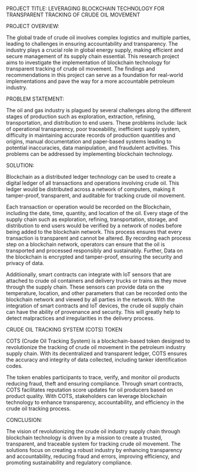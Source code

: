 PROJECT TITLE: LEVERAGING BLOCKCHAIN TECHNOLOGY FOR TRANSPARENT TRACKING OF CRUDE OIL MOVEMENT

PROJECT OVERVIEW:

The global trade of crude oil involves complex logistics and multiple parties, leading to challenges in ensuring accountability and transparency. The industry plays a crucial role in global energy supply, making efficient and secure management of its supply chain essential. This research project aims to investigate the implementation of blockchain technology for transparent tracking of crude oil movement. The findings and recommendations in this project can serve as a foundation for real-world implementations and pave the way for a more accountable petroleum industry.

PROBLEM STATEMENT:

The oil and gas industry is plagued by several challenges along the different stages of production such as exploration, extraction, refining, transportation, and distribution to end users. These problems include: lack of operational transparency, poor traceability, inefficient supply system, difficulty in maintaining accurate records of production quantities and origins, manual documentation and paper-based systems leading to potential inaccuracies, data manipulation, and fraudulent activities. This problems can be addressed by implementing blockchain technology.

SOLUTION:

Blockchain as a distributed ledger technology can be used to create a digital ledger of all transactions and operations involving crude oil. This ledger would be distributed across a network of computers, making it tamper-proof, transparent, and auditable for tracking crude oil movement.

Each transaction or operation would be recorded on the Blockchain, including the date, time, quantity, and location of the oil. Every stage of the supply chain such as exploration, refining, transportation, storage, and distribution to end users would be verified by a network of nodes before being added to the blockchain network. This process ensures that every transaction is transparent and cannot be altered. By recording each process step on a blockchain network, operators can ensure that the oil is transported and processed responsibly and sustainably.
Further, Data on the blockchain is encrypted and tamper-proof, ensuring the security and privacy of data. 

Additiionally, smart contracts can integrate with IoT sensors that are attached to crude oil containers and delivery trucks or trains as they move through the supply chain. These sensors can provide data on the temperature, location, and other parameters that can be recorded onto the blockchain network and viewed by all parties in the network. With the integration of smart contracts and IoT devices, the crude oil supply chain can have the ability of provenance and security. This will greatly help to detect malpractices and irregularities in the delivery process.

CRUDE OIL TRACKING SYSTEM (COTS) TOKEN

COTS (Crude Oil Tracking System) is a blockchain-based token designed to revolutionize the tracking of crude oil movement in the petroleum industry supply chain. With its decentralized and transparent ledger, COTS ensures the accuracy and integrity of data collected, including tanker identification codes. 

The token enables participants to trace, verify, and monitor oil products reducing fraud, theft and ensuring compliance. Through smart contracts, COTS facilitates reputation score updates for oil producers based on product quality. With COTS, stakeholders can leverage blockchain technology to enhance transparency, accountability, and efficiency in the crude oil tracking process.

CONCLUSION:

The vision of revolutionizing the crude oil industry supply chain through blockchain technology is driven by a mission to create a trusted, transparent, and traceable system for tracking crude oil movement. The solutions focus on creating a robust industry by enhancing transparency and accountability, reducing fraud and errors, improving efficiency, and promoting sustainability and regulatory compliance.

